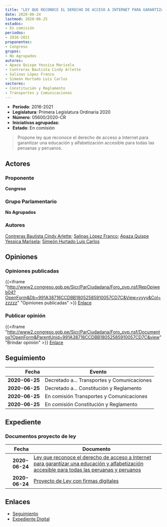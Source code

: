 ```yaml
---
title: "LEY QUE RECONOCE EL DERECHO DE ACCESO A INTERNET PARA GARANTIZAR UNA EDUCACIÓN Y ALFABETIZACIÓN ACCESIBLE PARA TODAS LAS PERUANAS Y PERUANOS"
date: 2020-06-24
lastmod: 2020-06-25
estados:
- En comisión
periodos:
- 2016-2021
proponentes:
- Congreso
grupos:
- No Agrupados
autores:
- Apaza Quispe Yessica Marisela
- Contreras Bautista Cindy Arlette
- Salinas López Franco
- Simeón Hurtado Luis Carlos
sectores:
- Constitución y Reglamento
- Transportes y Comunicaciones
---
```

- **Periodo**: 2016-2021
- **Legislatura**: Primera Legislatura Ordinaria 2020
- **Número**: 05600/2020-CR
- **Iniciativas agrupadas**: 
- **Estado**: En comisión

> Propone ley que reconoce el derecho de acceso a Internet para garantizar una educación y alfabetización accesible para todas las peruanas y peruanos.


## Actores

### Proponente

**Congreso**

### Grupo Parlamentario

**No Agrupados**

### Autores

[Contreras Bautista Cindy Arlette](mailto:mailto:acontreras@congreso.gob.pe); [Salinas López Franco](mailto:mailto:fsalinas@congreso.gob.pe); [Apaza Quispe Yessica Marisela](mailto:mailto:yapaza@congreso.gob.pe); [Simeón Hurtado Luis Carlos](mailto:mailto:lsimeon@congreso.gob.pe)

## Opiniones

### Opiniones publicadas

{{<iframe "http://www2.congreso.gob.pe/Sicr/ParCiudadana/Foro_pvp.nsf/RepOpiweb04?OpenForm&Db=991A38716CCDBB18052585910057CD7C&View=yyyy&Col=zzzzz" "Opiniones publicadas" >}}
[Enlace](http://www2.congreso.gob.pe/Sicr/ParCiudadana/Foro_pvp.nsf/RepOpiweb04?OpenForm&Db=991A38716CCDBB18052585910057CD7C&View=yyyy&Col=zzzzz)

### Publicar opinión

{{<iframe "http://www2.congreso.gob.pe/Sicr/ParCiudadana/Foro_pvp.nsf/Documentos?OpenForm&ParentUnid=991A38716CCDBB18052585910057CD7C&view" "Brindar opinión" >}}
[Enlace](http://www2.congreso.gob.pe/Sicr/ParCiudadana/Foro_pvp.nsf/Documentos?OpenForm&ParentUnid=991A38716CCDBB18052585910057CD7C&view)


## Seguimiento

| Fecha | Evento |
|------:|--------|
| **2020-06-25** | Decretado a... Transportes y Comunicaciones |
| **2020-06-25** | Decretado a... Constitución y Reglamento |
| **2020-06-25** | En comisión Transportes y Comunicaciones |
| **2020-06-25** | En comisión Constitución y Reglamento |

## Expediente

### Documentos proyecto de ley

| Fecha | Documento |
|------:|-----------|
| **2020-06-24** | [Ley que reconoce el derecho de acceso a Internet para garantizar una educación y alfabetización accesible para todas las peruanas y peruanos](http://www.leyes.congreso.gob.pe/Documentos/2016_2021/Proyectos_de_Ley_y_de_Resoluciones_Legislativas/PL05600-20200624.pdf) |
| **2020-06-24** | [Proyecto de Ley con firmas digitales](http://www.leyes.congreso.gob.pe/Documentos/2016_2021/Proyectos_de_Ley_y_de_Resoluciones_Legislativas/Proyectos_Firmas_digitales/PL05600.pdf) |

## Enlaces

- [Seguimiento](http://www2.congreso.gob.pe/Sicr/TraDocEstProc/CLProLey2016.nsf/f7fff46988ca05b1052578e100829cc7/e23c971322472f8b0525859200001cb3?OpenDocument)
- [Expediente Digital](http://www2.congreso.gob.pe/Sicr/TraDocEstProc/Expvirt_2011.nsf/visbusqptramdoc1621/05600?opendocument)

